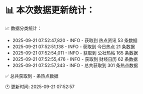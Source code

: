 📊 本次数据更新统计：
==========================

📈 数据分类统计：
- 2025-09-21 07:52:47,820 - INFO - 获取到 热点资讯 53 条数据
- 2025-09-21 07:52:51,138 - INFO - 获取到 今日热点 21 条数据
- 2025-09-21 07:52:54,011 - INFO - 获取到 公社热帖 165 条数据
- 2025-09-21 07:52:55,476 - INFO - 获取到 财经日历 62 条数据
- 2025-09-21 07:52:57,343 - INFO - 总共获取到 301 条热点数据

✅ 总共获取到 - 条热点数据

🕐 更新时间: 2025-09-21 07:52:57
